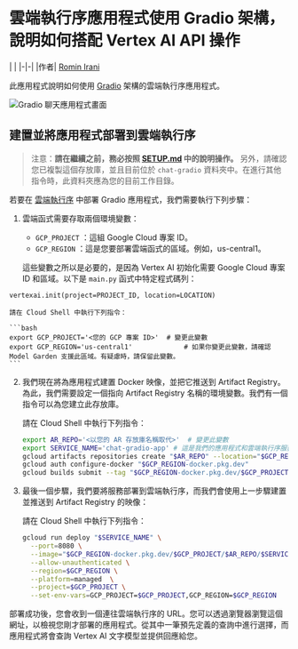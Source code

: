 ﻿# 雲端執行序應用程式使用 Gradio 架構，說明如何搭配 Vertex AI API 操作

| |
|-|-|
|作者| [Romin Irani](https://github.com/rominirani)

此應用程式說明如何使用 [Gradio](https://www.gradio.app/) 架構的雲端執行序應用程式。

![Gradio 聊天應用程式畫面](../assets/gradio-app-screen.png "Gradio 聊天應用程式")

## 建置並將應用程式部署到雲端執行序

> 注意：**請在繼續之前，務必按照 [SETUP.md](../SETUP.zh.md) 中的說明操作。**
另外，請確認您已複製這個存放庫，並且目前位於 ```chat-gradio``` 資料夾中。在進行其他指令時，此資料夾應為您的目前工作目錄。

若要在 [雲端執行序](https://cloud.google.com/run/docs/quickstarts/deploy-container) 中部署 Gradio 應用程式，我們需要執行下列步驟：

1. 雲端函式需要存取兩個環境變數：

   - `GCP_PROJECT` ：這組 Google Cloud 專案 ID。
   - `GCP_REGION` ：這是您要部署雲端函式的區域。例如，us-central1。

    這些變數之所以是必要的，是因為 Vertex AI 初始化需要 Google Cloud 專案 ID 和區域。以下是 `main.py` 函式中特定程式碼列：

`vertexai.init(project=PROJECT_ID, location=LOCATION)`

    請在 Cloud Shell 中執行下列指令：

    ```bash
    export GCP_PROJECT='<您的 GCP 專案 ID>'  # 變更此變數
    export GCP_REGION='us-central1'             # 如果你變更此變數，請確認 Model Garden 支援此區域。有疑慮時，請保留此變數。
    ```

2. 我們現在將為應用程式建置 Docker 映像，並把它推送到 Artifact Registry。為此，我們需要設定一個指向 Artifact Registry 名稱的環境變數。我們有一個指令可以為您建立此存放庫。

   請在 Cloud Shell 中執行下列指令：

   ```bash
   export AR_REPO='<以您的 AR 存放庫名稱取代>'  # 變更此變數
   export SERVICE_NAME='chat-gradio-app' # 這是我們的應用程式和雲端執行序服務的名稱。如果您喜歡，可以變更這個名稱。
   gcloud artifacts repositories create "$AR_REPO" --location="$GCP_REGION" --repository-format=Docker
   gcloud auth configure-docker "$GCP_REGION-docker.pkg.dev"
   gcloud builds submit --tag "$GCP_REGION-docker.pkg.dev/$GCP_PROJECT/$AR_REPO/$SERVICE_NAME"
   ```

3. 最後一個步驟，我們要將服務部署到雲端執行序，而我們會使用上一步驟建置並推送到 Artifact Registry 的映像：

    請在 Cloud Shell 中執行下列指令：

    ```bash
    gcloud run deploy "$SERVICE_NAME" \
      --port=8080 \
      --image="$GCP_REGION-docker.pkg.dev/$GCP_PROJECT/$AR_REPO/$SERVICE_NAME" \
      --allow-unauthenticated \
      --region=$GCP_REGION \
      --platform=managed  \
      --project=$GCP_PROJECT \
      --set-env-vars=GCP_PROJECT=$GCP_PROJECT,GCP_REGION=$GCP_REGION
    ```



部署成功後，您會收到一個連往雲端執行序的 URL。您可以透過瀏覽器瀏覽這個網址，以檢視您剛才部署的應用程式。從其中一筆預先定義的查詢中進行選擇，而應用程式將會查詢 Vertex AI 文字模型並提供回應給您。



